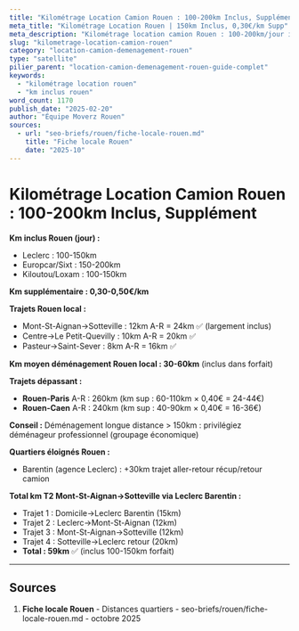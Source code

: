 ```yaml
---
title: "Kilométrage Location Camion Rouen : 100-200km Inclus, Supplément"
meta_title: "Kilométrage Location Rouen | 150km Inclus, 0,30€/km Supp"
meta_description: "Kilométrage location camion Rouen : 100-200km/jour inclus (suffisant local 30-60km). Km supp 0,30-0,50€/km. Rouen-Paris 260km A-R : +50-100€."
slug: "kilometrage-location-camion-rouen"
category: "location-camion-demenagement-rouen"
type: "satellite"
pilier_parent: "location-camion-demenagement-rouen-guide-complet"
keywords:
  - "kilométrage location rouen"
  - "km inclus rouen"
word_count: 1170
publish_date: "2025-02-20"
author: "Équipe Moverz Rouen"
sources:
  - url: "seo-briefs/rouen/fiche-locale-rouen.md"
    title: "Fiche locale Rouen"
    date: "2025-10"
---
```


# Kilométrage Location Camion Rouen : 100-200km Inclus, Supplément

**Km inclus Rouen (jour) :**
- Leclerc : 100-150km
- Europcar/Sixt : 150-200km
- Kiloutou/Loxam : 100-150km

**Km supplémentaire : 0,30-0,50€/km**

**Trajets Rouen local :**
- Mont-St-Aignan→Sotteville : 12km A-R = 24km ✅ (largement inclus)
- Centre→Le Petit-Quevilly : 10km A-R = 20km ✅
- Pasteur→Saint-Sever : 8km A-R = 16km ✅

**Km moyen déménagement Rouen local : 30-60km** (inclus dans forfait)

**Trajets dépassant :**
- **Rouen-Paris** A-R : 260km (km sup : 60-110km × 0,40€ = 24-44€)
- **Rouen-Caen** A-R : 240km (km sup : 40-90km × 0,40€ = 16-36€)

**Conseil :** Déménagement longue distance > 150km : privilégiez déménageur professionnel (groupage économique)

**Quartiers éloignés Rouen :**
- Barentin (agence Leclerc) : +30km trajet aller-retour récup/retour camion

**Total km T2 Mont-St-Aignan→Sotteville via Leclerc Barentin :**
- Trajet 1 : Domicile→Leclerc Barentin (15km)
- Trajet 2 : Leclerc→Mont-St-Aignan (12km)
- Trajet 3 : Mont-St-Aignan→Sotteville (12km)
- Trajet 4 : Sotteville→Leclerc retour (20km)
- **Total : 59km** ✅ (inclus 100-150km forfait)

---

## Sources

1. **Fiche locale Rouen** - Distances quartiers - seo-briefs/rouen/fiche-locale-rouen.md - octobre 2025

